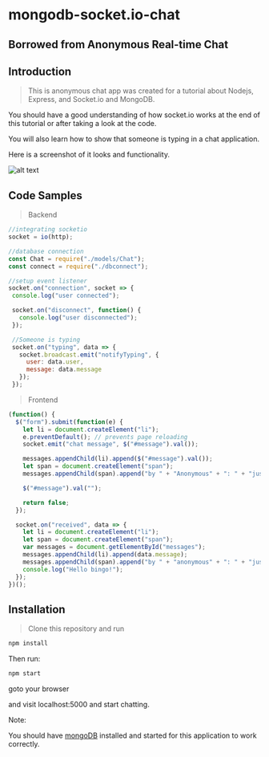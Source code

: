 # mongodb-socket.io-chat
## Borrowed from Anonymous Real-time Chat

## Introduction

> This is anonymous chat app was created for a tutorial about Nodejs, Express, and Socket.io and MongoDB.

You should have a good understanding of how socket.io works at the end of this tutorial or after taking a look at the code.

You will also learn how to show that someone is typing in a chat application.

Here is a screenshot of it looks and functionality.

![alt text](https://github.com/rexeze/anonymouse-realtime-chat-app/blob/master/screenshots/chatscreenshot.gif "Chat Screen Shot")

## Code Samples

> Backend

```javascript
//integrating socketio
socket = io(http);

//database connection
const Chat = require("./models/Chat");
const connect = require("./dbconnect");

//setup event listener
socket.on("connection", socket => {
 console.log("user connected");

 socket.on("disconnect", function() {
   console.log("user disconnected");
 });

 //Someone is typing
 socket.on("typing", data => {
   socket.broadcast.emit("notifyTyping", {
     user: data.user,
     message: data.message
   });
 });

```

> Frontend

```javascript
(function() {
  $("form").submit(function(e) {
    let li = document.createElement("li");
    e.preventDefault(); // prevents page reloading
    socket.emit("chat message", $("#message").val());

    messages.appendChild(li).append($("#message").val());
    let span = document.createElement("span");
    messages.appendChild(span).append("by " + "Anonymous" + ": " + "just now");

    $("#message").val("");

    return false;
  });

  socket.on("received", data => {
    let li = document.createElement("li");
    let span = document.createElement("span");
    var messages = document.getElementById("messages");
    messages.appendChild(li).append(data.message);
    messages.appendChild(span).append("by " + "anonymous" + ": " + "just now");
    console.log("Hello bingo!");
  });
})();
```

## Installation

> Clone this repository and run

```bash
npm install

```

Then run:

```bash
npm start
```

goto your browser

and visit localhost:5000 and start chatting.

Note:

You should have [mongoDB](https://docs.mongodb.com/manual/tutorial/install-mongodb-on-os-x/) installed and started for this application to work correctly.
